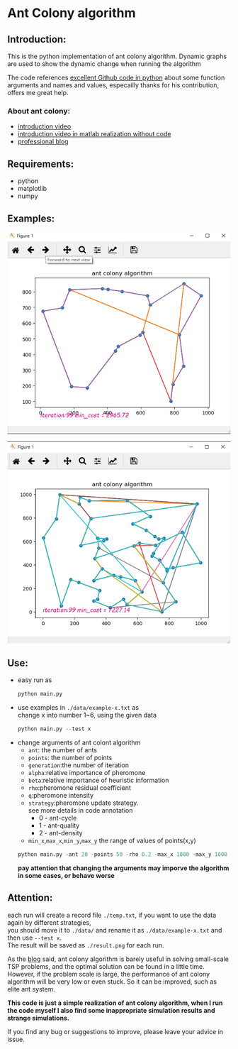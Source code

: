 # Ant Colony algorithm

## Introduction:
This is the python implementation of ant colony algorithm.
Dynamic graphs are used to show the dynamic change when running the algorithm

The code references [excellent Github code in python](https://github.com/ppoffice/ant-colony-tsp) about some function arguments and names and values, especailly thanks for his contribution, offers me great help.

### About ant colony:
- [introduction video](https://www.bilibili.com/video/BV17V411a7yf?from=search&seid=12790218810323775687&spm_id_from=333.337.0.0)
- [introduction video in matlab realization without code](https://www.bilibili.com/video/BV1ZA411v7pC?from=search&seid=12790218810323775687&spm_id_from=333.337.0.0)
- [professional blog](https://www.cnblogs.com/bokeyuancj/p/11798635.html)

## Requirements:
- python
- matplotlib
- numpy

## Examples:

![](https://raw.githubusercontent.com/learner-lu/picbed/master/0R7F0VSP4%606C4YPJKDOTHGV.png)

![](https://raw.githubusercontent.com/learner-lu/picbed/master/123.png)


## Use:
- easy run as
  ```python
  python main.py
  ```
- use examples in `./data/example-x.txt` as\
  change x into number 1~6, using the given data
  ```python
  python main.py --test x
  ```
- change arguments of ant colont algorithm
  - `ant`: the number of ants
  - `points`: the number of points
  - `generation`:the number of iteration
  - `alpha`:relative importance of pheromone
  - `beta`:relative importance of heuristic information
  - `rho`:pheromone residual coefficient
  - `q`:pheromone intensity
  - `strategy`:pheromone update strategy. \
    see more details in code annotation
    - 0 - ant-cycle
    - 1 - ant-quality
    - 2 - ant-density
  - `min_x`,`max_x`,`min_y`,`max_y` the range of values of points(x,y)
  ```python
  python main.py -ant 20 -points 50 -rho 0.2 -max_x 1000 -max_y 1000
  ```
  **pay attention that changing the arguments may imporve the algorithm in some cases, or behave worse**

## Attention:
  each run will create a record file `./temp.txt`, if you want to use the data again by different strategies,\
  you should move it to `./data/` and rename it as `./data/example-x.txt` and then use `--test x`.\
  The result will be saved as `./result.png` for each run.

  As the [blog](https://www.cnblogs.com/bokeyuancj/p/11798635.html) said, ant colony algorithm is barely useful in solving small-scale TSP problems, and the optimal solution can be found in a little time. However, if the problem scale is large, the performance of ant colony algorithm will be very low or even stuck. So it can be improved, such as elite ant system.

  **This code is just a simple realization of ant colony algorithm, when I run the code myself I also find some inappropriate simulation results and strange simulations.**

  If you find any bug or suggestions to improve, please leave your advice in issue.

